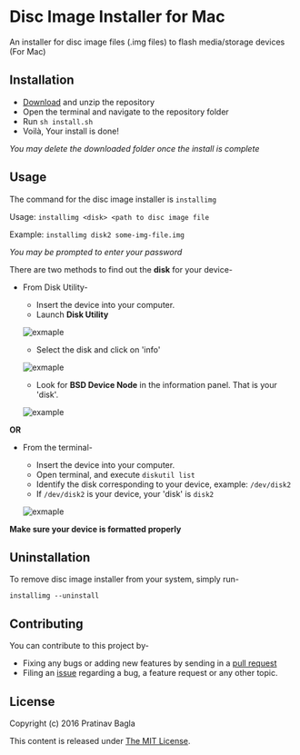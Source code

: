 # Disc Image Installer for Mac
An installer for disc image files (.img files) to flash media/storage devices (For Mac)

## Installation
- [Download](https://github.com/pratinav/disc-image-installer/archive/master.zip) and unzip the repository
- Open the terminal and navigate to the repository folder
- Run `sh install.sh`
- Voilà, Your install is done!

*You may delete the downloaded folder once the install is complete*

## Usage
The command for the disc image installer is `installimg`

Usage:  `installimg <disk> <path to disc image file`

Example:  `installimg disk2 some-img-file.img`

*You may be prompted to enter your password*

There are two methods to find out the **disk** for your device-
- From Disk Utility-
    - Insert the device into your computer.
    - Launch **Disk Utility**

    ![exmaple](http://i.imgur.com/4xg4WMq.jpg)

    - Select the disk and click on 'info'

    ![exmaple](http://i.imgur.com/rUSOccP.jpg)

    - Look for **BSD Device Node** in the information panel. That is your 'disk'.

    ![example](http://i.imgur.com/niObbg9.jpg)

**OR**

- From the terminal-
    - Insert the device into your computer.
    - Open terminal, and execute  `diskutil list`
    - Identify the disk corresponding to your device, example: `/dev/disk2`
    - If `/dev/disk2` is your device, your 'disk' is `disk2`

    ![exmaple](http://i.imgur.com/T1QbWAf.jpg)

**Make sure your device is formatted properly**

## Uninstallation
To remove disc image installer from your system, simply run-
```
installimg --uninstall
```

## Contributing
You can contribute to this project by-
- Fixing any bugs or adding new features by sending in a [pull request](https://github.com/pratinav/disc-image-installer/pulls)
- Filing an [issue](https://github.com/pratinav/disc-image-installer/issues) regarding a bug, a feature request or any other topic.


## License
Copyright (c) 2016 Pratinav Bagla

This content is released under [The MIT License](https://github.com/pratinav/disc-image-installer/blob/master/LICENSE.txt).